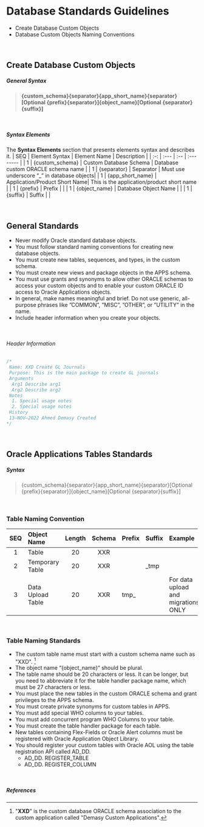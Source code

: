# Database Standards Guidelines

- Create Database Custom Objects
- Database Custom Objects Naming Conventions

<br>

## Create Database Custom Objects

##### General Syntax 

> **{custom_schema}{separator}{app_short_name}{separator}[Optional {prefix}{separator}]{object_name}[Optional {separator}{suffix}]**

<br>

##### Syntax Elements
The **Syntax Elements** section that presents elements syntax and describes it.
 | SEQ | Element Syntax    | Element Name                  | Description |
 | :-: | :---              | :--                           | :--------   |
 | 1   | {custom_schema}   | Custom Database Schema        | Database custom ORACLE schema name |
 | 1   | {separator}       | Separator                     | Must use underscore “_” in database objects|
 | 1   | {app_short_name}  | Application/Product Short Name| This is the application/product short name |
 | 1   | {prefix}          | Prefix                        |  |
 | 1   | {object_name}     | Database Object Name          |  |
 | 1   | {suffix}          | Suffix                        |  |

<br>


## General Standards
- Never modify Oracle standard database objects.
- You must follow standard naming conventions for creating new database objects.
- You must create new tables, sequences, and types, in the custom schema.
- You must create new views and package objects in the APPS schema.
- You must use grants and synonyms to allow other ORACLE schemas to access your custom objects and to enable your custom ORACLE ID access to Oracle Applications objects.
- In general, make names meaningful and brief. Do not use generic, all-purpose phrases like ”COMMON”, ”MISC”, ”OTHER”, or ”UTILITY” in the name.
- Include header information when you create your objects.

<br>

###### Header Information

```SQL
/*
 Name: XXD Create GL Journals
 Purpose: This is the main package to create GL journals
 Arguments
  Arg1 Describe arg1
  Arg2 Describe arg2
 Notes
  1. Special usage notes
  2. Special usage notes
 History
 13–NOV–2022 Ahmed Demasy Created
*/
```

<br>

## Oracle Applications Tables Standards

##### Syntax 

> {custom_schema}{separator}{app_short_name}{separator}[Optional {prefix}{separator}]{object_name}[Optional {separator}{suffix}]

<br>

### Table Naming Convention

 | SEQ  | Object Name         | Length | Schema | Prefix | Suffix | Example |
 | :-:  | :----               | :-:    | :--:   | :---   | :---   | :----   |
 | 1    | Table               | 20     | XXR    |        |        |  |
 | 2    | Temporary Table     | 20     | XXR    |        | \_tmp  |  |
 | 3    | Data Upload Table   | 20     | XXR    | tmp_   |        | For data upload and migrations ONLY | 
 
<br>

### Table Naming Standards

- The custom table name must start with a custom schema name such as "XXD". [^1]
- The object name “{object_name}“ should be plural.
- The table name should be 20 characters or less. It can be longer, but you need to abbreviate it for the table handler package name, which must be 27 characters or less.
- You must place the new tables in the custom ORACLE schema and grant privileges to the APPS schema.
- You must create private synonyms for custom tables in APPS.
- You must add special WHO columns to your tables.
- You must add concurrent program WHO Columns to your table.
- You must create the table handler package for each table.
- New tables containing Flex-Fields or Oracle Alert columns must be registered with Oracle Application Object Library.
- You should register your custom tables with Oracle AOL using the table registration API called AD_DD.
  - AD_DD. REGISTER_TABLE
  - AD_DD. REGISTER_COLUMN

<br>

##### References
[^1]: "**XXD**" is the custom database ORACLE schema association to the custom application called "Demasy Custom Applications".
